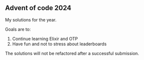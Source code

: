 ## Advent of code 2024

My solutions for the year.

Goals are to:
1. Continue learning Elixir and OTP
2. Have fun and not to stress about leaderboards

The solutions will not be refactored after a successful submission.
